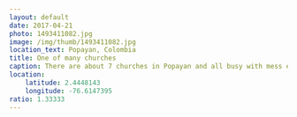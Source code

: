 ```yaml
---
layout: default
date: 2017-04-21
photo: 1493411082.jpg
image: /img/thumb/1493411082.jpg
location_text: Popayan, Colombia
title: One of many churches
caption: There are about 7 churches in Popayan and all busy with mess every day, multiple times a day! The faith of the people in that city in incredible!
location:
    latitude: 2.4448143
    longitude: -76.6147395
ratio: 1.33333
---
```

